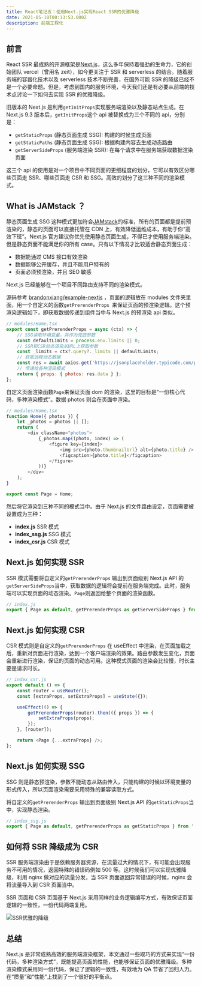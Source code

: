 ```yaml
---
title: React笔记五：使用Next.js实现React SSR的优雅降级
date: 2021-05-10T00:13:53.000Z
description: 前端工程化
---
```


## 前言

React SSR 最成熟的开源框架是[Next.js](https://github.com/vercel/next.js)，这么多年保持着强劲的生命力，它的创始团队 vercel（曾用名 zeit），如今更关注于 SSR 和 serverless 的结合。随着服务端的容器化技术以及 serverless 技术不断完善，在国外可能 SSR 的降级已经不是一个必要命题。但是，考虑到国内的服务环境，今天我们还是有必要从前端的技术点讨论一下如何去实现 SSR 的优雅降级。

旧版本的 Next.js 是利用`getInitProps`实现服务端渲染以及静态站点生成。在 Next.js 9.3 版本后，`getInitProps`这个 api 被替换成为三个不同的 api，分别是：

- `getStaticProps` (静态页面生成 SSG): 构建的时候生成页面
- `getStaticPaths` (静态页面生成 SSG): 根据构建内容去生成动态路由
- `getServerSideProps` (服务端渲染 SSR): 在每个请求中在服务端获取数据渲染页面

这三个 api 的使用是对一个项目中不同页面的更细程度的划分，它可以有效区分哪些页面走 SSR、哪些页面走 CSR 和 SSG。高效的划分了这三种不同的渲染模式。

## What is JAMstack ？

静态页面生成 SSG 这种模式更加符合[JAMstack](https://jamstack.org/)的标准，所有的页面都是提前预渲染的，静态的页面可以直接托管在 CDN 上，有效降低运维成本，有助于你“高效下班”。Next.js 官方建议你优先使用静态页面生成，不得已才使用服务端渲染。但是静态页面不能满足你的所有 case。只有以下情况才比较适合静态页面生成：

- 数据能通过 CMS 接口有效渲染
- 数据能够公开缓存，并且不能用户特有的
- 页面必须预渲染，并且 SEO 敏感

Next.js 已经能够在一个项目不同路由支持不同的渲染模式。

源码参考 [brandonxiang/example-nextjs](https://github.com/brandonxiang/example-nextjs) ，页面的逻辑放在 modules 文件夹里面，用一个自定义的函数`getPrerenderProps `来保证页面的预渲染逻辑。这个预渲染逻辑如下，即获取数据传递到组件当中与 Next.js 的预渲染 api 类似。

```javascript
// modules/Home.tsx
export const getPrerenderProps = async (ctx) => {
	// SSG读取环境变量，并作为兜底参数
	const defaultLimits = process.env.limits || 0;
	// SSR和CSR动态渲染从URL上获取参数
	const _limits = ctx?.query?._limits || defaultLimits;
	// 获取远程动态数据
	const res = await axios.get('https://jsonplaceholder.typicode.com/photos?_limit=' + _limits);
	// 传递给各种渲染模式
	return { props: { photos: res.data } };
};
```

自定义页面渲染函数`Page`来保证页面 dom 的渲染，这里的目标是“一份核心代码，多种渲染模式”。数据 photos 则会在页面中渲染。

```javascript
// modules/Home.tsx
function Home({ photos }) {
	let _photos = photos || [];
	return (
		<div className="photos">
			{_photos.map((photo, index) => (
				<figure key={index}>
					<img src={photo.thumbnailUrl} alt={photo.title} />
					<figcaption>{photo.title}</figcaption>
				</figure>
			))}
		</div>
	);
}

export const Page = Home;
```

然后将它渲染到三种不同的模式当中。由于 Next.js 的文件路由设定，页面需要被设置成为三种：

- **index.js** SSR 模式
- **index_ssg.js** SSG 模式
- **index_csr.js** CSR 模式

## Next.js 如何实现 SSR

SSR 模式需要将自定义的`getPrerenderProps` 输出到页面级别 Next.js API 的`getServerSideProps`当中，获取数据的逻辑将会提前在服务端完成。此时，服务端可以实现页面的动态渲染。`Page`则返回给整个页面的渲染函数。

```javascript
// index.js
export { Page as default, getPrerenderProps as getServerSideProps } from '../modules/Home';
```

## Next.js 如何实现 CSR

CSR 模式则是自定义的`getPrerenderProps` 在 useEffect 中渲染，在页面加载之后，重新对页面进行渲染，达到一个客户端渲染的效果。路由参数发生变化，页面会重新进行渲染，保证的页面的动态可用。这种模式页面的渲染会比较慢，时长主要是请求时长。

```javascript
// index_csr.js
export default () => {
	const router = useRouter();
	const [extraProps, setExtraProps] = useState({});

	useEffect(() => {
		getPrerenderProps(router).then(({ props }) => {
			setExtraProps(props);
		});
	}, [router]);

	return <Page {...extraProps} />;
};
```

## Next.js 如何实现 SSG

SSG 则是静态预渲染，参数不能动态从路由传入，只能构建的时候以环境变量的形式传入，所以页面渲染需要采用特殊的兼容读取方式。

将自定义的`getPrerenderProps` 输出到页面级别 Next.js API 的`getStaticProps`当中，实现静态渲染。

```js
// index_ssg.js
export { Page as default, getPrerenderProps as getStaticProps } from '../modules/Home';
```

## 如何将 SSR 降级成为 CSR

SSR 服务端渲染由于是依赖服务器资源，在流量过大的情况下，有可能会出现服务不可用的情况，返回特殊的错误码例如 500 等。这时候我们可以实现优雅降级，利用 nginx 做对应的流量分发，当 SSR 页面返回异常错误的时候，nginx 会将流量导入到 CSR 页面当中。

SSR 页面和 CSR 页面基于 Next.js 采用同样的业务逻辑编写方式，有效保证页面逻辑的一致性，一份代码两端复用。

![SSR优雅的降级](https://brandonxiang.top/img/next-fallback.png)

## 总结

Next.js 是非常成熟高效的服务端渲染框架，本文通过一些取巧的方式来实现“一份代码，多种渲染方式”，既能提高页面的性能，也能够保证页面的优雅降级。多种渲染模式采用同一份代码，保证了逻辑的一致性，有效地为 QA 节省了回归人力。在“质量”和“性能”上找到了一个很好的平衡点。
